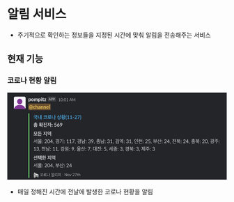 # 알림 서비스
- 주기적으로 확인하는 정보들을 지정된 시간에 맞춰 알림을 전송해주는 서비스

## 현재 기능
### 코로나 현황 알림
<img src="./images/corona.png" width="600" height="200"/>

- 매일 정해진 시간에 전날에 발생한 코로나 현황을 알림
